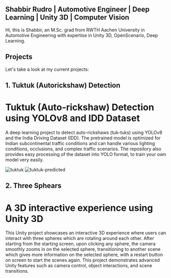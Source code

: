 ## Shabbir Rudro | Automotive Engineer | Deep Learning | Unity 3D | Computer Vision

Hi, this is Shabbir, an M.Sc. grad from RWTH Aachen University in Automotive Engineering with expertise in Unity 3D, OpenScenario, Deep Learning.

<!--
**shabbirrudro/shabbirrudro** is a ✨ _special_ ✨ repository because its `README.md` (this file) appears on your GitHub profile.

Here are some ideas to get you started:

- 🔭 I’m currently working on ...
- 🌱 I’m currently learning ...
- 👯 I’m looking to collaborate on ...
- 🤔 I’m looking for help with ...
- 💬 Ask me about ...
- 📫 How to reach me: ...
- 😄 Pronouns: ...
- ⚡ Fun fact: ...
-->

## Projects
Let's take a look at my current projects:

## 1. Tuktuk (Autorickshaw) Detection

# Tuktuk (Auto-rickshaw) Detection using YOLOv8 and IDD Dataset

A deep learning project to detect auto-rickshaws (tuk-tuks) using YOLOv8 and the India Driving Dataset (IDD). The pretrained model is optimized for Indian subcontinental traffic conditions and can handle various lighting conditions, occlusions, and complex traffic scenarios. The repository also provides easy processing of the dataset into YOLO format, to train your own model very easily.

![tuktuk](https://github.com/shabbirrudro/tuktuk-detection/blob/main/Examples/autorickshaw2.jpg)
![tuktuk-predicted](https://github.com/shabbirrudro/tuktuk-detection/blob/main/Examples/autorickshaw2_predicted.jpg)


## 2. Three Sphears

# A 3D interactive experience using Unity 3D

This Unity project showcases an interactive 3D experience where users can interact with three spheres which are rotating around each other. After starting from the starting screen, upon clicking any sphere, the camera smoothly zooms in on the selected sphere, transitioning to another scene which gives more information on the selected sphere, with a restart button on screen to start the scenes again. This project demonstrates advanced Unity features such as camera control, object interactions, and scene transitions.

